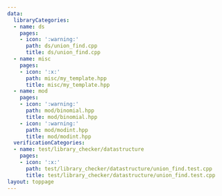 ```yaml
---
data:
  libraryCategories:
  - name: ds
    pages:
    - icon: ':warning:'
      path: ds/union_find.cpp
      title: ds/union_find.cpp
  - name: misc
    pages:
    - icon: ':x:'
      path: misc/my_template.hpp
      title: misc/my_template.hpp
  - name: mod
    pages:
    - icon: ':warning:'
      path: mod/binomial.hpp
      title: mod/binomial.hpp
    - icon: ':warning:'
      path: mod/modint.hpp
      title: mod/modint.hpp
  verificationCategories:
  - name: test/library_checker/datastructure
    pages:
    - icon: ':x:'
      path: test/library_checker/datastructure/union_find.test.cpp
      title: test/library_checker/datastructure/union_find.test.cpp
layout: toppage
---
```

